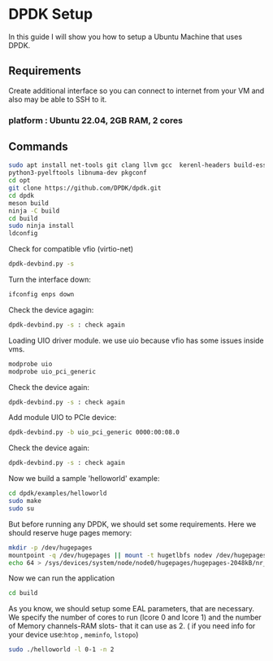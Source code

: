 # DPDK Setup

In this guide I will show you how to setup a Ubuntu Machine that uses DPDK.

## Requirements

Create additional interface so you can connect to internet from your VM and also may be able to SSH to it.

### platform : Ubuntu 22.04, 2GB RAM, 2 cores
## Commands
```bash
sudo apt install net-tools git clang llvm gcc  kerenl-headers build-essential meson ninja 
python3-pyelftools libnuma-dev pkgconf
cd opt
git clone https://github.com/DPDK/dpdk.git
cd dpdk
meson build
ninja -C build
cd build
sudo ninja install
ldconfig
```
Check for compatible vfio (virtio-net)
```bash
dpdk-devbind.py -s
```
Turn the interface down:
```bash
ifconfig enps down
```
Check the device agagin:
```bash
dpdk-devbind.py -s : check again
```
Loading UIO driver module. we use uio because vfio has some issues inside vms.
```bash
modprobe uio
modprobe uio_pci_generic
```
Check the device again:
```bash
dpdk-devbind.py -s : check again
```
Add module UIO to PCIe device:
```bash
dpdk-devbind.py -b uio_pci_generic 0000:00:08.0
```
Check the device again:
```bash
dpdk-devbind.py -s : check again
```
Now we build a sample 'helloworld' example:
```bash
cd dpdk/examples/helloworld
sudo make
sudo su
```
But before running any DPDK, we should set some requirements. Here we should reserve huge pages memory:
```bash
mkdir -p /dev/hugepages
mountpoint -q /dev/hugepages || mount -t hugetlbfs nodev /dev/hugepages
echo 64 > /sys/devices/system/node/node0/hugepages/hugepages-2048kB/nr_hugepages
```
Now we can run the application
```bash
cd build
```
As you know, we should setup some EAL parameters, that are necessary. We specify the number of cores to run (lcore 0 and lcore 1) and the number of Memory channels-RAM slots- that it can use as 2. ( if you need info for your device use:`htop` , `meminfo`, `lstopo`)
```bash
sudo ./helloworld -l 0-1 -n 2 
```
